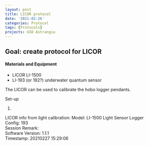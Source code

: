 ```yaml
---
layout: post
title: LICOR protocol
date: '2021-02-26'
categories: Protocol
tags: [Protocols]
projects: GSO Astrangia 
---
```


## Goal: create protocol for LICOR 

#### Materials and Equipment 

- LICOR LI-1500
- LI-193 (or 192?) underwater quantum sensor 


The LICOR can be used to calibrate the hobo logger pendants.

Set-up

1) 





LICOR info from light calibration: 
Model:	LI-1500 Light Sensor Logger		
Config:	193		
Session Remark:	 		
Software Version:	1.1.1		
Timestamp:	20210227 15:29:06		